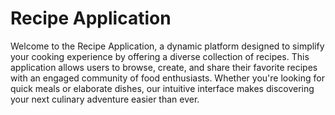 # Recipe Application

Welcome to the Recipe Application, a dynamic platform designed to simplify your cooking experience by offering a diverse collection of recipes. This application allows users to browse, create, and share their favorite recipes with an engaged community of food enthusiasts. Whether you're looking for quick meals or elaborate dishes, our intuitive interface makes discovering your next culinary adventure easier than ever.